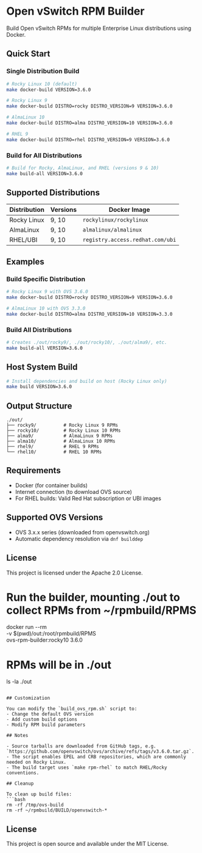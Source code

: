 # Open vSwitch RPM Builder

Build Open vSwitch RPMs for multiple Enterprise Linux distributions using Docker.

## Quick Start

### Single Distribution Build
```bash
# Rocky Linux 10 (default)
make docker-build VERSION=3.6.0

# Rocky Linux 9
make docker-build DISTRO=rocky DISTRO_VERSION=9 VERSION=3.6.0

# AlmaLinux 10
make docker-build DISTRO=alma DISTRO_VERSION=10 VERSION=3.6.0

# RHEL 9
make docker-build DISTRO=rhel DISTRO_VERSION=9 VERSION=3.6.0
```

### Build for All Distributions
```bash
# Build for Rocky, AlmaLinux, and RHEL (versions 9 & 10)
make build-all VERSION=3.6.0
```

## Supported Distributions

| Distribution | Versions | Docker Image |
|--------------|----------|--------------|
| Rocky Linux  | 9, 10    | `rockylinux/rockylinux` |
| AlmaLinux    | 9, 10    | `almalinux/almalinux` |
| RHEL/UBI     | 9, 10    | `registry.access.redhat.com/ubi` |

## Examples

### Build Specific Distribution
```bash
# Rocky Linux 9 with OVS 3.6.0
make docker-build DISTRO=rocky DISTRO_VERSION=9 VERSION=3.6.0

# AlmaLinux 10 with OVS 3.3.0  
make docker-build DISTRO=alma DISTRO_VERSION=10 VERSION=3.3.0
```

### Build All Distributions
```bash
# Creates ./out/rocky9/, ./out/rocky10/, ./out/alma9/, etc.
make build-all VERSION=3.6.0
```

## Host System Build
```bash
# Install dependencies and build on host (Rocky Linux only)
make build VERSION=3.6.0
```

## Output Structure

```
./out/
├── rocky9/          # Rocky Linux 9 RPMs
├── rocky10/         # Rocky Linux 10 RPMs  
├── alma9/           # AlmaLinux 9 RPMs
├── alma10/          # AlmaLinux 10 RPMs
├── rhel9/           # RHEL 9 RPMs
└── rhel10/          # RHEL 10 RPMs
```

## Requirements

- Docker (for container builds)
- Internet connection (to download OVS source)
- For RHEL builds: Valid Red Hat subscription or UBI images

## Supported OVS Versions

- OVS 3.x.x series (downloaded from openvswitch.org)
- Automatic dependency resolution via `dnf builddep`

## License

This project is licensed under the Apache 2.0 License.

# Run the builder, mounting ./out to collect RPMs from ~/rpmbuild/RPMS
docker run --rm \
  -v $(pwd)/out:/root/rpmbuild/RPMS \
  ovs-rpm-builder:rocky10 3.6.0

# RPMs will be in ./out
ls -la ./out
```

## Customization

You can modify the `build_ovs_rpm.sh` script to:
- Change the default OVS version
- Add custom build options
- Modify RPM build parameters

## Notes

- Source tarballs are downloaded from GitHub tags, e.g. `https://github.com/openvswitch/ovs/archive/refs/tags/v3.6.0.tar.gz`.
- The script enables EPEL and CRB repositories, which are commonly needed on Rocky Linux.
- The build target uses `make rpm-rhel` to match RHEL/Rocky conventions.

## Cleanup

To clean up build files:
```bash
rm -rf /tmp/ovs-build
rm -rf ~/rpmbuild/BUILD/openvswitch-*
```

## License

This project is open source and available under the MIT License.
